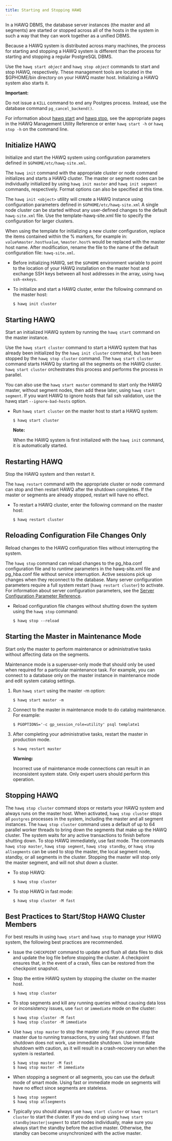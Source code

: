 ```yaml
---
title: Starting and Stopping HAWQ
---
```


In a HAWQ DBMS, the database server instances \(the master and all segments\) are started or stopped across all of the hosts in the system in such a way that they can work together as a unified DBMS.

Because a HAWQ system is distributed across many machines, the process for starting and stopping a HAWQ system is different than the process for starting and stopping a regular PostgreSQL DBMS.

Use the `hawq start `*`object`* and `hawq stop `*`object`* commands to start and stop HAWQ, respectively. These management tools are located in the $GPHOME/bin directory on your HAWQ master host. Initializing a HAWQ system also starts it.

**Important:**

Do not issue a `KILL` command to end any Postgres process. Instead, use the database command `pg_cancel_backend()`.

For information about [hawq start](/20/reference/cli/admin_utilities/hawqstart.html) and [hawq stop](/20/reference/cli/admin_utilities/hawqstop.html), see the appropriate pages in the HAWQ Management Utility Reference or enter `hawq start -h` or `hawq stop -h` on the command line.

## <a id="task_g1y_xtm_s5"></a>Initialize HAWQ 

Initialize and start the HAWQ system using configuration parameters defined in `$GPHOME/etc/hawq-site.xml`.

The `hawq init` command with the appropriate cluster or node command initializes and starts a HAWQ cluster. The master or segment nodes can be individually initialized by using `hawq init master` and `hawq init segment` commands, respectively. Format options can also be specified at this time.

The `hawq init <object>` utility will create a HAWQ instance using configuration parameters defined in `$GPHOME/etc/hawq-site.xml` A single node cluster can be started without any user-defined changes to the default `hawq-site.xml` file. Use the template-hawq-site.xml file to specify the configuration for larger clusters.

When using the template for initializing a new cluster configuration, replace the items contained within the % markers, for example in: *`value`*`%master.host%`*`value`*, `%master.host%` would be replaced with the master host name. After modification, rename the file to the name of the default configuration file: `hawq-site.xml`.

-   Before initializing HAWQ, set the `$GPHOME` environment variable to point to the location of your HAWQ installation on the master host and exchange SSH keys between all host addresses in the array, using `hawq ssh-exkeys`.
-   To initialize and start a HAWQ cluster, enter the following command on the master host:

    ```shell
    $ hawq init cluster
    ```


## <a id="task_hkd_gzv_fp"></a>Starting HAWQ 

Start an initialized HAWQ system by running the `hawq start` command on the master instance.

Use the `hawq start cluster` command to start a HAWQ system that has already been initialized by the `hawq init cluster` command, but has been stopped by the `hawq stop cluster` command. The `hawq start cluster` command starts HAWQ by starting all the segments on the HAWQ cluster. `hawq start cluster` orchestrates this process and performs the process in parallel.

You can also use the `hawq start master` command to start only the HAWQ master, without segment nodes, then add these later, using `hawq start segment`. If you want HAWQ to ignore hosts that fail ssh validation, use the hawq start `--ignore-bad-hosts` option. 

-   Run `hawq start cluster` on the master host to start a HAWQ system:

    ```shell
    $ hawq start cluster
    ```

    **Note:**

    When the HAWQ system is first initialized with the `hawq init` command, it is automatically started.


## <a id="task_gpdb_restart"></a>Restarting HAWQ 

Stop the HAWQ system and then restart it.

The `hawq restart` command with the appropriate cluster or node command can stop and then restart HAWQ after the shutdown completes. If the master or segments are already stopped, restart will have no effect.

-   To restart a HAWQ cluster, enter the following command on the master host:

    ```shell
    $ hawq restart cluster
    ```


## <a id="task_upload_config"></a>Reloading Configuration File Changes Only 

Reload changes to the HAWQ configuration files without interrupting the system.

The `hawq stop` command can reload changes to the pg\_hba.conf configuration file and to *runtime* parameters in the hawq-site.xml file and pg\_hba.conf file without service interruption. Active sessions pick up changes when they reconnect to the database. Many server configuration parameters require a full system restart \(`hawq restart cluster`\) to activate. For information about server configuration parameters, see the [Server Configuration Parameter Reference](/20/reference/guc/guc_config.html).

-   Reload configuration file changes without shutting down the system using the `hawq stop` command:

    ```shell
    $ hawq stop --reload
    ```


## <a id="task_maint_mode"></a>Starting the Master in Maintenance Mode 

Start only the master to perform maintenance or administrative tasks without affecting data on the segments.

Maintenance mode is a superuser-only mode that should only be used when required for a particular maintenance task. For example, you can connect to a database only on the master instance in maintenance mode and edit system catalog settings.

1.  Run `hawq start` using the master -m option:

    ```shell
    $ hawq start master -m
    ```

2.  Connect to the master in maintenance mode to do catalog maintenance. For example:

    ```shell
    $ PGOPTIONS='-c gp_session_role=utility' psql template1
    ```
3.  After completing your administrative tasks, restart the master in production mode. 

    ```shell
    $ hawq restart master 
    ```

    **Warning:**

    Incorrect use of maintenance mode connections can result in an inconsistent system state. Only expert users should perform this operation.


## <a id="task_gpdb_stop"></a>Stopping HAWQ 

The `hawq stop cluster` command stops or restarts your HAWQ system and always runs on the master host. When activated, `hawq stop cluster` stops all `postgres` processes in the system, including the master and all segment instances. The `hawq stop cluster` command uses a default of up to 64 parallel worker threads to bring down the segments that make up the HAWQ cluster. The system waits for any active transactions to finish before shutting down. To stop HAWQ immediately, use fast mode. The commands `hawq stop master`, `hawq stop segment`, `hawq stop standby`, or `hawq stop allsegments` can be used to stop the master, the local segment node, standby, or all segments in the cluster. Stopping the master will stop only the master segment, and will not shut down a cluster.

-   To stop HAWQ:

    ```shell
    $ hawq stop cluster
    ```

-   To stop HAWQ in fast mode:

    ```shell
    $ hawq stop cluster -M fast
    ```


## <a id="task_tx4_bl3_h5"></a>Best Practices to Start/Stop HAWQ Cluster Members 

For best results in using `hawq start` and `hawq stop` to manage your HAWQ system, the following best practices are recommended.

-   Issue the `CHECKPOINT` command to update and flush all data files to disk and update the log file before stopping the cluster. A checkpoint ensures that, in the event of a crash, files can be restored from the checkpoint snapshot.

-   Stop the entire HAWQ system by stopping the cluster on the master host. 

    ```shell
    $ hawq stop cluster
    ```

-   To stop segments and kill any running queries without causing data loss or inconsistency issues, use `fast` or `immediate` mode on the cluster:

    ```shell
    $ hawq stop cluster -M fast
    $ hawq stop cluster -M immediate
    ```

-   Use `hawq stop master` to stop the master only. If you cannot stop the master due to running transactions, try using fast shutdown. If fast shutdown does not work, use immediate shutdown. Use immediate shutdown with caution, as it will result in a crash-recovery run when the system is restarted.

	```shell
    $ hawq stop master -M fast
    $ hawq stop master -M immediate
    ```

-   When stopping a segment or all segments, you can use the default mode of smart mode. Using fast or immediate mode on segments will have no effect since segments are stateless.

    ```shell
    $ hawq stop segment
    $ hawq stop allsegments
    ```
-	Typically you should always use `hawq start cluster` or `hawq restart cluster` to start the cluster. If you do end up using `hawq start standby|master|segment` to start nodes individually, make sure you always start the standby before the active master. Otherwise, the standby can become unsynchronized with the active master.

